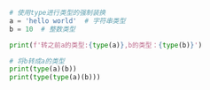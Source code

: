 
<BlogInfo title="5.类型的强制转换" author="白日梦想猿" pv=0 read_times=0 pre_cost_time=0分7秒 category="可迭代对象_迭代器和生成器" tag_list="['可迭代对象_迭代器和生成器']" create_time="2022.04.17 09:33:45" update_time="2022.04.17 09:35:57" />

```python
# 使用type进行类型的强制装换
a = 'hello world'  # 字符串类型
b = 10  # 整数类型

print(f'转之前a的类型:{type(a)},b的类型：{type(b)}')

# 将b转成a的类型
print(type(a)(b))
print(type(type(a)(b)))

```
